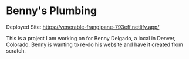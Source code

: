 # Benny's Plumbing

Deployed Site: https://venerable-frangipane-793eff.netlify.app/

This is a project I am working on for Benny Delgado, a local in Denver, Colorado. Benny is
wanting to re-do his website and have it created from scratch.
